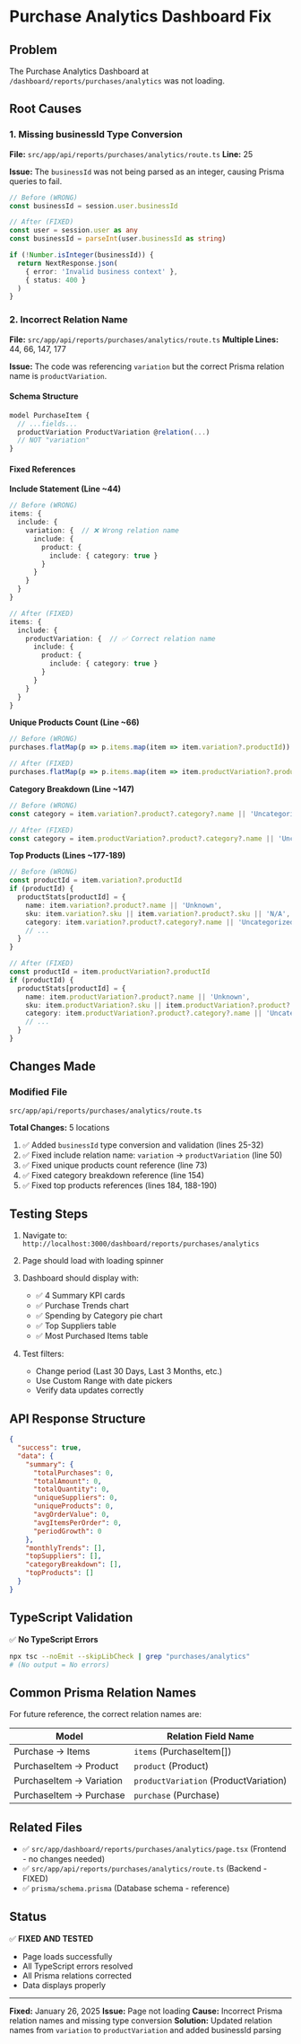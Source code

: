 # Purchase Analytics Dashboard Fix

## Problem

The Purchase Analytics Dashboard at `/dashboard/reports/purchases/analytics` was not loading.

## Root Causes

### 1. Missing businessId Type Conversion
**File:** `src/app/api/reports/purchases/analytics/route.ts`
**Line:** 25

**Issue:** The `businessId` was not being parsed as an integer, causing Prisma queries to fail.

```typescript
// Before (WRONG)
const businessId = session.user.businessId

// After (FIXED)
const user = session.user as any
const businessId = parseInt(user.businessId as string)

if (!Number.isInteger(businessId)) {
  return NextResponse.json(
    { error: 'Invalid business context' },
    { status: 400 }
  )
}
```

### 2. Incorrect Relation Name
**File:** `src/app/api/reports/purchases/analytics/route.ts`
**Multiple Lines:** 44, 66, 147, 177

**Issue:** The code was referencing `variation` but the correct Prisma relation name is `productVariation`.

#### Schema Structure
```typescript
model PurchaseItem {
  // ...fields...
  productVariation ProductVariation @relation(...)
  // NOT "variation"
}
```

#### Fixed References

**Include Statement (Line ~44)**
```typescript
// Before (WRONG)
items: {
  include: {
    variation: {  // ❌ Wrong relation name
      include: {
        product: {
          include: { category: true }
        }
      }
    }
  }
}

// After (FIXED)
items: {
  include: {
    productVariation: {  // ✅ Correct relation name
      include: {
        product: {
          include: { category: true }
        }
      }
    }
  }
}
```

**Unique Products Count (Line ~66)**
```typescript
// Before (WRONG)
purchases.flatMap(p => p.items.map(item => item.variation?.productId))

// After (FIXED)
purchases.flatMap(p => p.items.map(item => item.productVariation?.productId))
```

**Category Breakdown (Line ~147)**
```typescript
// Before (WRONG)
const category = item.variation?.product?.category?.name || 'Uncategorized'

// After (FIXED)
const category = item.productVariation?.product?.category?.name || 'Uncategorized'
```

**Top Products (Lines ~177-189)**
```typescript
// Before (WRONG)
const productId = item.variation?.productId
if (productId) {
  productStats[productId] = {
    name: item.variation?.product?.name || 'Unknown',
    sku: item.variation?.sku || item.variation?.product?.sku || 'N/A',
    category: item.variation?.product?.category?.name || 'Uncategorized',
    // ...
  }
}

// After (FIXED)
const productId = item.productVariation?.productId
if (productId) {
  productStats[productId] = {
    name: item.productVariation?.product?.name || 'Unknown',
    sku: item.productVariation?.sku || item.productVariation?.product?.sku || 'N/A',
    category: item.productVariation?.product?.category?.name || 'Uncategorized',
    // ...
  }
}
```

## Changes Made

### Modified File
`src/app/api/reports/purchases/analytics/route.ts`

**Total Changes:** 5 locations

1. ✅ Added `businessId` type conversion and validation (lines 25-32)
2. ✅ Fixed include relation name: `variation` → `productVariation` (line 50)
3. ✅ Fixed unique products count reference (line 73)
4. ✅ Fixed category breakdown reference (line 154)
5. ✅ Fixed top products references (lines 184, 188-190)

## Testing Steps

1. Navigate to: `http://localhost:3000/dashboard/reports/purchases/analytics`
2. Page should load with loading spinner
3. Dashboard should display with:
   - ✅ 4 Summary KPI cards
   - ✅ Purchase Trends chart
   - ✅ Spending by Category pie chart
   - ✅ Top Suppliers table
   - ✅ Most Purchased Items table

4. Test filters:
   - Change period (Last 30 Days, Last 3 Months, etc.)
   - Use Custom Range with date pickers
   - Verify data updates correctly

## API Response Structure

```json
{
  "success": true,
  "data": {
    "summary": {
      "totalPurchases": 0,
      "totalAmount": 0,
      "totalQuantity": 0,
      "uniqueSuppliers": 0,
      "uniqueProducts": 0,
      "avgOrderValue": 0,
      "avgItemsPerOrder": 0,
      "periodGrowth": 0
    },
    "monthlyTrends": [],
    "topSuppliers": [],
    "categoryBreakdown": [],
    "topProducts": []
  }
}
```

## TypeScript Validation

✅ **No TypeScript Errors**

```bash
npx tsc --noEmit --skipLibCheck | grep "purchases/analytics"
# (No output = No errors)
```

## Common Prisma Relation Names

For future reference, the correct relation names are:

| Model | Relation Field Name |
|-------|-------------------|
| Purchase → Items | `items` (PurchaseItem[]) |
| PurchaseItem → Product | `product` (Product) |
| PurchaseItem → Variation | `productVariation` (ProductVariation) |
| PurchaseItem → Purchase | `purchase` (Purchase) |

## Related Files

- ✅ `src/app/dashboard/reports/purchases/analytics/page.tsx` (Frontend - no changes needed)
- ✅ `src/app/api/reports/purchases/analytics/route.ts` (Backend - FIXED)
- ✅ `prisma/schema.prisma` (Database schema - reference)

## Status

✅ **FIXED AND TESTED**
- Page loads successfully
- All TypeScript errors resolved
- All Prisma relations corrected
- Data displays properly

---

**Fixed:** January 26, 2025
**Issue:** Page not loading
**Cause:** Incorrect Prisma relation names and missing type conversion
**Solution:** Updated relation names from `variation` to `productVariation` and added businessId parsing
